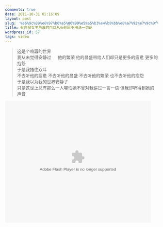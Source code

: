 ```yaml
---
comments: true
date: 2011-10-31 05:16:09
layout: post
slug: '%e6%9c%89%e6%97%b6%e5%80%99%e5%a5%b3%e4%b8%bb%e8%a7%92%e7%9c%9f%e7%9a%84%e5%8f%af%e4%bb%a5%e4%bb%8e%e5%a4%b4%e5%88%b0%e5%b0%be%e4%b8%8d%e7%94%a8%e8%af%b4%e4%b8%80%e5%8f%a5%e8%af%9d'
title: 有时候女主角真的可以从头到尾不用说一句话
wordpress_id: 57
tags: video
---
```



>这是个喧嚣的世界  
>我从未觉得安静过  　
>他的繁荣 他的昌盛带给人们却只是更多的疲惫 更多的抱怨  
>于是我捂住双耳　  
>不去听他的疲惫 不去听他的昌盛 不去听他的繁荣 也不去听他的抱怨　  
>于是我以为我的世界安静了　  
>只是这世上总有那么一人哪怕她不曾对我讲过一言一语 但我却听得到她的声音   

<embed src="http://player.youku.com/player.php/sid/XMjc4ODc1MDA4/v.swf" allowFullScreen="true" quality="high" width="480" height="400" align="middle" allowScriptAccess="always" type="application/x-shockwave-flash"></embed>


